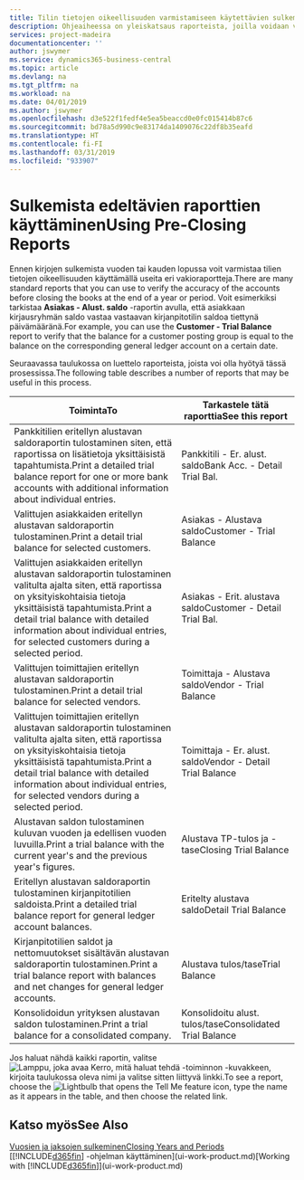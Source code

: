 ```yaml
---
title: Tilin tietojen oikeellisuuden varmistamiseen käytettävien sulkemista edeltävien raporttien yleiskatsaus | Microsoft Docs
description: Ohjeaiheessa on yleiskatsaus raporteista, joilla voidaan varmistaa tilien tietojen oikeellisuus ennen kirjojen sulkemista vuoden tai kauden lopussa.
services: project-madeira
documentationcenter: ''
author: jswymer
ms.service: dynamics365-business-central
ms.topic: article
ms.devlang: na
ms.tgt_pltfrm: na
ms.workload: na
ms.date: 04/01/2019
ms.author: jswymer
ms.openlocfilehash: d3e522f1fedf4e5ea5beaccd0e0fc015414b87c6
ms.sourcegitcommit: bd78a5d990c9e83174da1409076c22df8b35eafd
ms.translationtype: HT
ms.contentlocale: fi-FI
ms.lasthandoff: 03/31/2019
ms.locfileid: "933907"
---
```

# <a name="using-pre-closing-reports"></a><span data-ttu-id="eb56e-103">Sulkemista edeltävien raporttien käyttäminen</span><span class="sxs-lookup"><span data-stu-id="eb56e-103">Using Pre-Closing Reports</span></span>
<span data-ttu-id="eb56e-104">Ennen kirjojen sulkemista vuoden tai kauden lopussa voit varmistaa tilien tietojen oikeellisuuden käyttämällä useita eri vakioraportteja.</span><span class="sxs-lookup"><span data-stu-id="eb56e-104">There are many standard reports that you can use to verify the accuracy of the accounts before closing the books at the end of a year or period.</span></span> <span data-ttu-id="eb56e-105">Voit esimerkiksi tarkistaa **Asiakas - Alust. saldo** -raportin avulla, että asiakkaan kirjausryhmän saldo vastaa vastaavan kirjanpitotilin saldoa tiettynä päivämääränä.</span><span class="sxs-lookup"><span data-stu-id="eb56e-105">For example, you can use the **Customer - Trial Balance** report to verify that the balance for a customer posting group is equal to the balance on the corresponding general ledger account on a certain date.</span></span>

<span data-ttu-id="eb56e-106">Seuraavassa taulukossa on luettelo raporteista, joista voi olla hyötyä tässä prosessissa.</span><span class="sxs-lookup"><span data-stu-id="eb56e-106">The following table describes a number of reports that may be useful in this process.</span></span>

| <span data-ttu-id="eb56e-107">Toiminta</span><span class="sxs-lookup"><span data-stu-id="eb56e-107">To</span></span> | <span data-ttu-id="eb56e-108">Tarkastele tätä raporttia</span><span class="sxs-lookup"><span data-stu-id="eb56e-108">See this report</span></span> |
| --- | --- |
| <span data-ttu-id="eb56e-109">Pankkitilien eritellyn alustavan saldoraportin tulostaminen siten, että raportissa on lisätietoja yksittäisistä tapahtumista.</span><span class="sxs-lookup"><span data-stu-id="eb56e-109">Print a detailed trial balance report for one or more bank accounts with additional information about individual entries.</span></span> |<span data-ttu-id="eb56e-110">Pankkitili - Er. alust. saldo</span><span class="sxs-lookup"><span data-stu-id="eb56e-110">Bank Acc. - Detail Trial Bal.</span></span> |
| <span data-ttu-id="eb56e-111">Valittujen asiakkaiden eritellyn alustavan saldoraportin tulostaminen.</span><span class="sxs-lookup"><span data-stu-id="eb56e-111">Print a detail trial balance for selected customers.</span></span> |<span data-ttu-id="eb56e-112">Asiakas - Alustava saldo</span><span class="sxs-lookup"><span data-stu-id="eb56e-112">Customer - Trial Balance</span></span> |
| <span data-ttu-id="eb56e-113">Valittujen asiakkaiden eritellyn alustavan saldoraportin tulostaminen valitulta ajalta siten, että raportissa on yksityiskohtaisia tietoja yksittäisistä tapahtumista.</span><span class="sxs-lookup"><span data-stu-id="eb56e-113">Print a detail trial balance with detailed information about individual entries, for selected customers during a selected period.</span></span> |<span data-ttu-id="eb56e-114">Asiakas - Erit. alustava saldo</span><span class="sxs-lookup"><span data-stu-id="eb56e-114">Customer - Detail Trial Bal.</span></span> |
| <span data-ttu-id="eb56e-115">Valittujen toimittajien eritellyn alustavan saldoraportin tulostaminen.</span><span class="sxs-lookup"><span data-stu-id="eb56e-115">Print a detail trial balance for selected vendors.</span></span> |<span data-ttu-id="eb56e-116">Toimittaja - Alustava saldo</span><span class="sxs-lookup"><span data-stu-id="eb56e-116">Vendor - Trial Balance</span></span> |
| <span data-ttu-id="eb56e-117">Valittujen toimittajien eritellyn alustavan saldoraportin tulostaminen valitulta ajalta siten, että raportissa on yksityiskohtaisia tietoja yksittäisistä tapahtumista.</span><span class="sxs-lookup"><span data-stu-id="eb56e-117">Print a detail trial balance with detailed information about individual entries, for selected vendors during a selected period.</span></span> |<span data-ttu-id="eb56e-118">Toimittaja - Er. alust. saldo</span><span class="sxs-lookup"><span data-stu-id="eb56e-118">Vendor - Detail Trial Balance</span></span> |
| <span data-ttu-id="eb56e-119">Alustavan saldon tulostaminen kuluvan vuoden ja edellisen vuoden luvuilla.</span><span class="sxs-lookup"><span data-stu-id="eb56e-119">Print a trial balance with the current year's and the previous year's figures.</span></span> |<span data-ttu-id="eb56e-120">Alustava TP-tulos ja -tase</span><span class="sxs-lookup"><span data-stu-id="eb56e-120">Closing Trial Balance</span></span> |
| <span data-ttu-id="eb56e-121">Eritellyn alustavan saldoraportin tulostaminen kirjanpitotilien saldoista.</span><span class="sxs-lookup"><span data-stu-id="eb56e-121">Print a detailed trial balance report for general ledger account balances.</span></span> |<span data-ttu-id="eb56e-122">Eritelty alustava saldo</span><span class="sxs-lookup"><span data-stu-id="eb56e-122">Detail Trial Balance</span></span> |
| <span data-ttu-id="eb56e-123">Kirjanpitotilien saldot ja nettomuutokset sisältävän alustavan saldoraportin tulostaminen.</span><span class="sxs-lookup"><span data-stu-id="eb56e-123">Print a trial balance report with balances and net changes for general ledger accounts.</span></span> |<span data-ttu-id="eb56e-124">Alustava tulos/tase</span><span class="sxs-lookup"><span data-stu-id="eb56e-124">Trial Balance</span></span> |
| <span data-ttu-id="eb56e-125">Konsolidoidun yrityksen alustavan saldon tulostaminen.</span><span class="sxs-lookup"><span data-stu-id="eb56e-125">Print a trial balance for a consolidated company.</span></span> |<span data-ttu-id="eb56e-126">Konsolidoitu alust. tulos/tase</span><span class="sxs-lookup"><span data-stu-id="eb56e-126">Consolidated Trial Balance</span></span> |

<span data-ttu-id="eb56e-127">Jos haluat nähdä kaikki raportin, valitse ![Lamppu, joka avaa Kerro, mitä haluat tehdä -toiminnon](media/ui-search/search_small.png "Kerro, mitä haluat tehdä") -kuvakkeen, kirjoita taulukossa oleva nimi ja valitse sitten liittyvä linkki.</span><span class="sxs-lookup"><span data-stu-id="eb56e-127">To see a report, choose the ![Lightbulb that opens the Tell Me feature](media/ui-search/search_small.png "Tell me what you want to do") icon, type the name as it appears in the table, and then choose the related link.</span></span>

## <a name="see-also"></a><span data-ttu-id="eb56e-128">Katso myös</span><span class="sxs-lookup"><span data-stu-id="eb56e-128">See Also</span></span>
[<span data-ttu-id="eb56e-129">Vuosien ja jaksojen sulkeminen</span><span class="sxs-lookup"><span data-stu-id="eb56e-129">Closing Years and Periods</span></span>](year-close-years-periods.md)  
<span data-ttu-id="eb56e-130">[[!INCLUDE[d365fin](includes/d365fin_md.md)] -ohjelman käyttäminen](ui-work-product.md)</span><span class="sxs-lookup"><span data-stu-id="eb56e-130">[Working with [!INCLUDE[d365fin](includes/d365fin_md.md)]](ui-work-product.md)</span></span>

